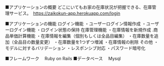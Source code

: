 
■アプリケーションの概要
 どこにいてもお家の在庫状況が把握できる、在庫管理サービス。　https://zaikokun-app.herokuapp.com/login

■アプリケーションの機能
ログイン機能
  ・ユーザーログイン情報作成
  ・ユーザーログイン機能
  ・ログイン状態の保持
在庫管理機能
  ・在庫情報を新規作成
  .商品単価計算機能
  ・在庫情報を編集（個別もしくは全品目編集）
  ・在庫数量を追加（全品目の数量変更）
  ・在庫数量を1つずつ増減
  ・在庫情報の削除
その他
  ・モデルに対するバリデーション
  ・レスポンシブ対応
  ・パスワード暗号化

■フレームワーク
　Ruby on Rails
■データベース
　Mysql
